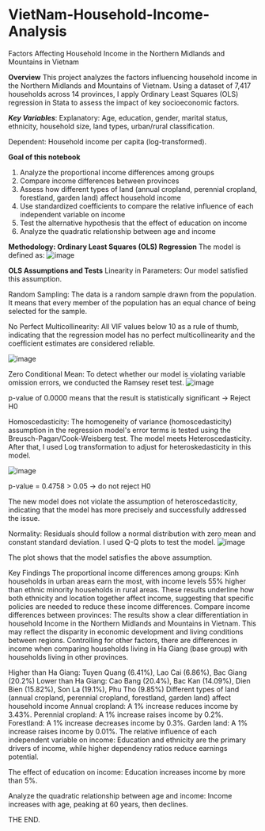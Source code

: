# VietNam-Household-Income-Analysis

Factors Affecting Household Income in the Northern Midlands and Mountains in Vietnam

**Overview**
This project analyzes the factors influencing household income in the Northern Midlands and Mountains of Vietnam. Using a dataset of 7,417 households across 14 provinces, I apply Ordinary Least Squares (OLS) regression in Stata to assess the impact of key socioeconomic factors.

***Key Variables***:
Explanatory: Age, education, gender, marital status, ethnicity, household size, land types, urban/rural classification.

Dependent: Household income per capita (log-transformed).

**Goal of this notebook**

1. Analyze the proportional income differences among groups
2. Compare income differences between provinces
3. Assess how different types of land (annual cropland, perennial cropland, forestland, garden land) affect household income
4. Use standardized coefficients to compare the relative influence of each independent variable on income
5. Test the alternative hypothesis that the effect of education on income
6. Analyze the quadratic relationship between age and income
   
**Methodology: Ordinary Least Squares (OLS) Regression**
The model is defined as: 
![image](https://github.com/user-attachments/assets/fd918d89-a6f1-4e36-9b14-3ccc3f1da604)

**OLS Assumptions and Tests**
Linearity in Parameters: Our model satisfied this assumption.

Random Sampling: The data is a random sample drawn from the population. It means that every member of the population has an equal chance of being selected for the sample.

No Perfect Multicollinearity: All VIF values below 10 as a rule of thumb, indicating that the regression model has no perfect multicollinearity and the coefficient estimates are considered reliable.

![image](https://github.com/user-attachments/assets/2670676d-03c9-4012-8882-4030195e2668)


Zero Conditional Mean: To detect whether our model is violating variable omission errors, we conducted the Ramsey reset test.
![image](https://github.com/user-attachments/assets/92b5a657-b315-446e-8158-6575bcb68017)


p-value of 0.0000 means that the result is statistically significant -> Reject H0

Homoscedasticity: The homogeneity of variance (homoscedasticity) assumption in the regression model's error terms is tested using the Breusch-Pagan/Cook-Weisberg test.
The model meets Heteroscedasticity. After that, I used Log transformation to adjust for heteroskedasticity in this model.

![image](https://github.com/user-attachments/assets/988f4d0d-050e-48c9-a7c8-dd2ab4815e4f)


p-value = 0.4758 > 0.05 -> do not reject H0

The new model does not violate the assumption of heteroscedasticity, indicating that the model has more precisely and successfully addressed the issue.

Normality: Residuals should follow a normal distribution with zero mean and constant standard deviation. I used Q-Q plots to test the model.
![image](https://github.com/user-attachments/assets/2d004adb-c275-4eb7-a018-8d924ea78f39)


The plot shows that the model satisfies the above assumption.

Key Findings
The proportional income differences among groups: Kinh households in urban areas earn the most, with income levels 55% higher than ethnic minority households in rural areas. These results underline how both ethnicity and location together affect income, suggesting that specific policies are needed to reduce these income differences.
Compare income differences between provinces: The results show a clear differentiation in household Income in the Northern Midlands and Mountains in Vietnam. This may reflect the disparity in economic development and living conditions between regions.
Controlling for other factors, there are differences in income when comparing households living in Ha Giang (base group) with households living in other provinces.

Higher than Ha Giang: Tuyen Quang (6.41%), Lao Cai (6.86%), Bac Giang (20.2%)
Lower than Ha Giang: Cao Bang (20.4%), Bac Kan (14.09%), Dien Bien (15.82%), Son La (19.1%), Phu Tho (9.85%)
Different types of land (annual cropland, perennial cropland, forestland, garden land) affect household income
Annual cropland: A 1% increase reduces income by 3.43%.
Perennial cropland: A 1% increase raises income by 0.2%.
Forestland: A 1% increase decreases income by 0.3%.
Garden land: A 1% increase raises income by 0.01%.
The relative influence of each independent variable on income: Education and ethnicity are the primary drivers of income, while higher dependency ratios reduce earnings potential.

The effect of education on income: Education increases income by more than 5%.

Analyze the quadratic relationship between age and income: Income increases with age, peaking at 60 years, then declines.

THE END.
